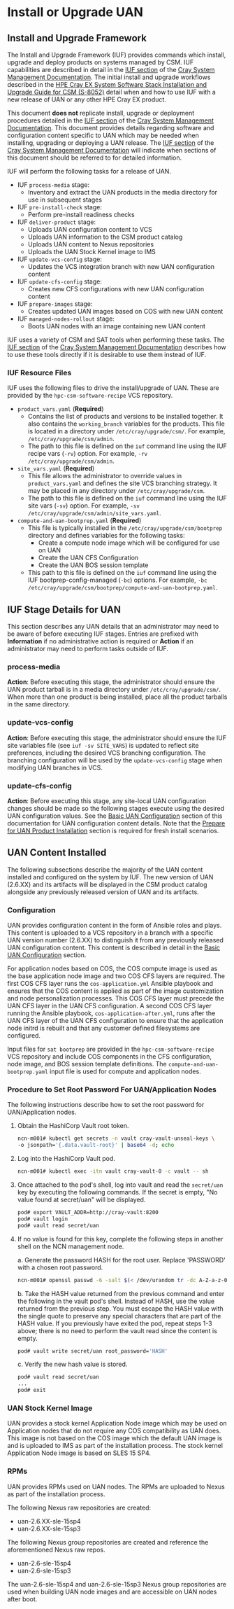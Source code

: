 # Install or Upgrade UAN

## Install and Upgrade Framework

The Install and Upgrade Framework (IUF) provides commands which install, upgrade and deploy products on systems managed by CSM. IUF capabilities are described in detail in the [IUF section](https://cray-hpe.github.io/docs-csm/en-14/operations/iuf/iuf/) of the [Cray System Management Documentation](https://cray-hpe.github.io/docs-csm/en-14/). The initial install and upgrade workflows described in the [HPE Cray EX System Software Stack Installation and Upgrade Guide for CSM (S-8052)](https://www.hpe.com/support/ex-S-8052) detail when and how to use IUF with a new release of UAN or any other HPE Cray EX product.

This document **does not** replicate install, upgrade or deployment procedures detailed in the [IUF section](https://cray-hpe.github.io/docs-csm/en-14/operations/iuf/iuf/) of the [Cray System Management Documentation](https://cray-hpe.github.io/docs-csm/en-14/). This document provides details regarding software and configuration content specific to UAN which may be needed when installing, upgrading or deploying a UAN release. The [IUF section](https://cray-hpe.github.io/docs-csm/en-14/operations/iuf/iuf/) of the [Cray System Management Documentation](https://cray-hpe.github.io/docs-csm/en-14/) will indicate when sections of this document should be referred to for detailed information.

IUF will perform the following tasks for a release of UAN.

- IUF `process-media` stage:
  - Inventory and extract the UAN products in the media directory for use in subsequent stages
- IUF `pre-install-check` stage:
  - Perform pre-install readiness checks
- IUF `deliver-product` stage:
  - Uploads UAN configuration content to VCS
  - Uploads UAN information to the CSM product catalog
  - Uploads UAN content to Nexus repositories
  - Uploads the UAN Stock Kernel image to IMS
- IUF `update-vcs-config` stage:
  - Updates the VCS integration branch with new UAN configuration content
- IUF `update-cfs-config` stage:
  - Creates new CFS configurations with new UAN configuration content
- IUF `prepare-images` stage:
  - Creates updated UAN images based on COS with new UAN content
- IUF `managed-nodes-rollout` stage:
  - Boots UAN nodes with an image containing new UAN content

IUF uses a variety of CSM and SAT tools when performing these tasks. The [IUF section](https://cray-hpe.github.io/docs-csm/en-14/operations/iuf/iuf/) of the [Cray System Management Documentation](https://cray-hpe.github.io/docs-csm/en-14/) describes how to use these tools directly if it is desirable to use them instead of IUF.

### IUF Resource Files

IUF uses the following files to drive the install/upgrade of UAN.  These are provided by the `hpc-csm-software-recipe` VCS repository.

- `product_vars.yaml` (**Required**)
  - Contains the list of products and versions to be installed together. It also contains the `working_branch` variables for the products.  This file is located in a directory under `/etc/cray/upgrade/csm/`. For example, `/etc/cray/upgrade/csm/admin`.
  - The path to this file is defined on the `iuf` command line using the IUF recipe vars (`-rv`) option.  For example, `-rv /etc/cray/upgrade/csm/admin`.
- `site_vars.yaml` (**Required**)
  - This file allows the administrator to override values in `product_vars.yaml` and defines the site VCS branching strategy. It may be placed in any directory under `/etc/cray/upgrade/csm`.
  - The path to this file is defined on the `iuf` command line using the IUF site vars (`-sv`) option.  For example, `-sv /etc/cray/upgrade/csm/admin/site_vars.yaml`.
- `compute-and-uan-bootprep.yaml` (**Required**)
  - This file is typically installed in the `/etc/cray/upgrade/csm/bootprep` directory and defines variables for the following tasks:
    - Create a compute node image which will be configured for use on UAN
    - Create the UAN CFS Configuration
    - Create the UAN BOS session template
  - This path to this file is defined on the `iuf` command line using the IUF bootprep-config-managed (`-bc`) options.  For example, `-bc /etc/cray/upgrade/csm/bootprep/compute-and-uan-bootprep.yaml`.

## IUF Stage Details for UAN

This section describes any UAN details that an administrator may need to be aware of before executing IUF stages. Entries are prefixed with **Information** if no administrative action is required or **Action** if an administrator may need to perform tasks outside of IUF.

### process-media

**Action**: Before executing this stage, the administrator should ensure the UAN product tarball is in a media directory under `/etc/cray/upgrade/csm/`.  When more than one product is being installed, place all the product tarballs in the same directory.

### update-vcs-config

**Action**: Before executing this stage, the administrator should ensure the IUF site variables file (see `iuf -sv SITE_VARS`) is updated to reflect site preferences, including the desired VCS branching configuration. The branching configuration will be used by the `update-vcs-config` stage when modifying UAN branches in VCS.

### update-cfs-config

**Action**: Before executing this stage, any site-local UAN configuration changes should be made so the following stages execute using the desired UAN configuration values. See the [Basic UAN Configuration](../operations/Basic_UAN_Configuration.md) section of this documentation for UAN configuration content details. Note that the [Prepare for UAN Product Installation](../installation_prereqs/Prepare_for_UAN_Product_Installation.md) section is required for fresh install scenarios.

## UAN Content Installed

The following subsections describe the majority of the UAN content installed and configured on the system by IUF. The new version of UAN \(2.6.XX\) and its artifacts will be displayed in the CSM product catalog alongside any previously released version of UAN and its artifacts.


### Configuration

UAN provides configuration content in the form of Ansible roles and plays. This content is uploaded to a VCS repository in a branch with a specific UAN version number \(2.6.XX\) to distinguish it from any previously released UAN configuration content. This content is described in detail in the [Basic UAN Configuration](../operations/Basic_UAN_Configuration.md) section.

For application nodes based on COS, the COS compute image is used as the base application node image and two COS CFS layers are required. The first COS CFS layer runs the `cos-application.yml` Ansible playbook and ensures that the COS content is applied as part of the image customization and node personalization processes. This COS CFS layer must precede the UAN CFS layer in the UAN CFS configuration. A second  COS CFS layer running the Ansible playbook, `cos-application-after.yml`, runs after the UAN CFS layer of the UAN CFS configuration to ensure that the application node initrd is rebuilt and that any customer defined filesystems are configured.

Input files for `sat bootprep` are provided in the `hpc-csm-software-recipe` VCS repository and include COS components in the CFS configuration, node image, and BOS session template definitions. The `compute-and-uan-bootprep.yaml` input file is used for compute and application nodes.

### Procedure to Set Root Password For UAN/Application Nodes

The following instructions describe how to set the root password for UAN/Application nodes.

1. Obtain the HashiCorp Vault root token.

    ```bash
    ncn-m001# kubectl get secrets -n vault cray-vault-unseal-keys \
    -o jsonpath='{.data.vault-root}' | base64 -d; echo
    ```

1. Log into the HashiCorp Vault pod.

    ```bash
    ncn-m001# kubectl exec -itn vault cray-vault-0 -c vault -- sh
    ```

1. Once attached to the pod's shell, log into vault and read the `secret/uan` key by executing the following commands. If the secret is empty, "No value found at secret/uan" will be displayed.

    ```bash
    pod# export VAULT_ADDR=http://cray-vault:8200
    pod# vault login
    pod# vault read secret/uan
    ```

1. If no value is found for this key, complete the following steps in another shell on the NCN management node.

    a.  Generate the password HASH for the root user. Replace 'PASSWORD' with a chosen root password.

      ```bash
      ncn-m001# openssl passwd -6 -salt $(< /dev/urandom tr -dc A-Z-a-z-0-9 | head -c4) PASSWORD
      ```

    b.  Take the HASH value returned from the previous command and enter the following in the vault pod's shell. Instead of HASH, use the value returned from the previous step.  You must escape the HASH value with the single quote to preserve any special characters that are part of the HASH value. If you previously have exited the pod, repeat steps 1-3 above; there is no need to perform the vault read since the content is empty.

      ```bash
      pod# vault write secret/uan root_password='HASH'
      ```

    c.  Verify the new hash value is stored.

      ```bash
      pod# vault read secret/uan
      ...
      pod# exit
      ```

### UAN Stock Kernel Image

UAN provides a stock kernel Application Node image which may be used on Application nodes that do not require any COS compatibility as UAN does. This image is not based on the COS image which the default UAN image is and is uploaded to IMS as part of the installation process. The stock kernel Application Node image is based on SLES 15 SP4.

### RPMs

UAN provides RPMs used on UAN nodes. The RPMs are uploaded to Nexus as part of the installation process.

The following Nexus raw repositories are created:

- uan-2.6.XX-sle-15sp4
- uan-2.6.XX-sle-15sp3

The following Nexus group repositories are created and reference the aforementioned Nexus raw repos.

- uan-2.6-sle-15sp4
- uan-2.6-sle-15sp3

The uan-2.6-sle-15sp4 and uan-2.6-sle-15sp3 Nexus group repositories are used when building UAN node images and are accessible on UAN nodes after boot.
